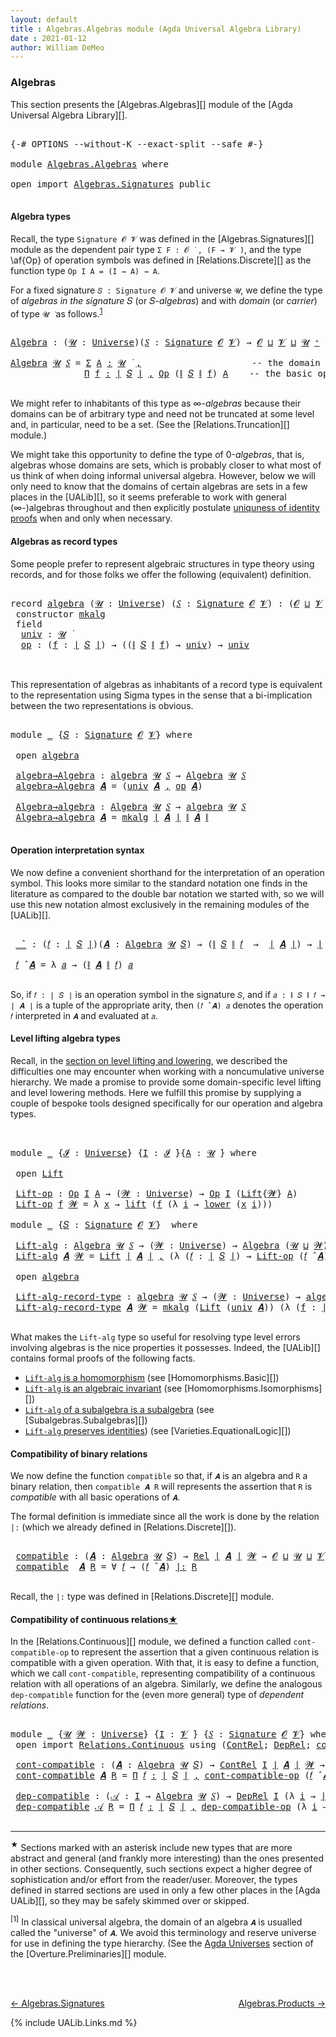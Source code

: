 ```yaml
---
layout: default
title : Algebras.Algebras module (Agda Universal Algebra Library)
date : 2021-01-12
author: William DeMeo
---
```


### <a id="algebras">Algebras</a>

This section presents the [Algebras.Algebras][] module of the [Agda Universal Algebra Library][].

<pre class="Agda">

<a id="280" class="Symbol">{-#</a> <a id="284" class="Keyword">OPTIONS</a> <a id="292" class="Pragma">--without-K</a> <a id="304" class="Pragma">--exact-split</a> <a id="318" class="Pragma">--safe</a> <a id="325" class="Symbol">#-}</a>

<a id="330" class="Keyword">module</a> <a id="337" href="Algebras.Algebras.html" class="Module">Algebras.Algebras</a> <a id="355" class="Keyword">where</a>

<a id="362" class="Keyword">open</a> <a id="367" class="Keyword">import</a> <a id="374" href="Algebras.Signatures.html" class="Module">Algebras.Signatures</a> <a id="394" class="Keyword">public</a>

</pre>


#### <a id="algebra-types">Algebra types</a>

Recall, the type `Signature 𝓞 𝓥` was defined in the [Algebras.Signatures][] module as the dependent pair type `Σ F ꞉ 𝓞 ̇ , (F → 𝓥 ̇)`, and the type \af{Op} of operation symbols was defined in [Relations.Discrete][] as the function type `Op I A = (I → A) → A`.

For a fixed signature `𝑆 : Signature 𝓞 𝓥` and universe `𝓤`, we define the type of *algebras in the signature* 𝑆 (or 𝑆-*algebras*) and with *domain* (or *carrier*) of type `𝓤 ̇` as follows.<sup>[1](Algebras.Algebras.html#fn1)</sup>

<pre class="Agda">

<a id="Algebra"></a><a id="968" href="Algebras.Algebras.html#968" class="Function">Algebra</a> <a id="976" class="Symbol">:</a> <a id="978" class="Symbol">(</a><a id="979" href="Algebras.Algebras.html#979" class="Bound">𝓤</a> <a id="981" class="Symbol">:</a> <a id="983" href="Universes.html#205" class="Postulate">Universe</a><a id="991" class="Symbol">)(</a><a id="993" href="Algebras.Algebras.html#993" class="Bound">𝑆</a> <a id="995" class="Symbol">:</a> <a id="997" href="Algebras.Signatures.html#626" class="Function">Signature</a> <a id="1007" href="Overture.Preliminaries.html#8157" class="Generalizable">𝓞</a> <a id="1009" href="Universes.html#262" class="Generalizable">𝓥</a><a id="1010" class="Symbol">)</a> <a id="1012" class="Symbol">→</a> <a id="1014" href="Overture.Preliminaries.html#8157" class="Generalizable">𝓞</a> <a id="1016" href="Agda.Primitive.html#636" class="Primitive Operator">⊔</a> <a id="1018" href="Universes.html#262" class="Generalizable">𝓥</a> <a id="1020" href="Agda.Primitive.html#636" class="Primitive Operator">⊔</a> <a id="1022" href="Algebras.Algebras.html#979" class="Bound">𝓤</a> <a id="1024" href="Universes.html#181" class="Primitive Operator">⁺</a> <a id="1026" href="Universes.html#403" class="Function Operator">̇</a>

<a id="1029" href="Algebras.Algebras.html#968" class="Function">Algebra</a> <a id="1037" href="Algebras.Algebras.html#1037" class="Bound">𝓤</a> <a id="1039" href="Algebras.Algebras.html#1039" class="Bound">𝑆</a> <a id="1041" class="Symbol">=</a> <a id="1043" href="MGS-MLTT.html#3074" class="Function">Σ</a> <a id="1045" href="Algebras.Algebras.html#1045" class="Bound">A</a> <a id="1047" href="MGS-MLTT.html#3074" class="Function">꞉</a> <a id="1049" href="Algebras.Algebras.html#1037" class="Bound">𝓤</a> <a id="1051" href="Universes.html#403" class="Function Operator">̇</a> <a id="1053" href="MGS-MLTT.html#3074" class="Function">,</a>                     <a id="1075" class="Comment">-- the domain</a>
              <a id="1103" href="MGS-MLTT.html#3635" class="Function">Π</a> <a id="1105" href="Algebras.Algebras.html#1105" class="Bound">f</a> <a id="1107" href="MGS-MLTT.html#3635" class="Function">꞉</a> <a id="1109" href="Overture.Preliminaries.html#13832" class="Function Operator">∣</a> <a id="1111" href="Algebras.Algebras.html#1039" class="Bound">𝑆</a> <a id="1113" href="Overture.Preliminaries.html#13832" class="Function Operator">∣</a> <a id="1115" href="MGS-MLTT.html#3635" class="Function">,</a> <a id="1117" href="Relations.Discrete.html#7323" class="Function">Op</a> <a id="1120" class="Symbol">(</a><a id="1121" href="Overture.Preliminaries.html#13884" class="Function Operator">∥</a> <a id="1123" href="Algebras.Algebras.html#1039" class="Bound">𝑆</a> <a id="1125" href="Overture.Preliminaries.html#13884" class="Function Operator">∥</a> <a id="1127" href="Algebras.Algebras.html#1105" class="Bound">f</a><a id="1128" class="Symbol">)</a> <a id="1130" href="Algebras.Algebras.html#1045" class="Bound">A</a>    <a id="1135" class="Comment">-- the basic operations</a>

</pre>

We might refer to inhabitants of this type as ∞-*algebras* because their domains can be of arbitrary type and need not be truncated at some level and, in particular, need to be a set. (See the [Relations.Truncation][] module.)

We might take this opportunity to define the type of 0-*algebras*, that is, algebras whose domains are sets, which is probably closer to what most of us think of when doing informal universal algebra.  However, below we will only need to know that the domains of certain algebras are sets in a few places in the [UALib][], so it seems preferable to work with general (∞-)algebras throughout and then explicitly postulate [uniquness of identity proofs](Relations.Truncation.html#uniqueness-of-identity-proofs) when and only when necessary.



#### <a id="algebras-as-record-types">Algebras as record types</a>

Some people prefer to represent algebraic structures in type theory using records, and for those folks we offer the following (equivalent) definition.

<pre class="Agda">

<a id="2176" class="Keyword">record</a> <a id="algebra"></a><a id="2183" href="Algebras.Algebras.html#2183" class="Record">algebra</a> <a id="2191" class="Symbol">(</a><a id="2192" href="Algebras.Algebras.html#2192" class="Bound">𝓤</a> <a id="2194" class="Symbol">:</a> <a id="2196" href="Universes.html#205" class="Postulate">Universe</a><a id="2204" class="Symbol">)</a> <a id="2206" class="Symbol">(</a><a id="2207" href="Algebras.Algebras.html#2207" class="Bound">𝑆</a> <a id="2209" class="Symbol">:</a> <a id="2211" href="Algebras.Signatures.html#626" class="Function">Signature</a> <a id="2221" href="Overture.Preliminaries.html#8157" class="Generalizable">𝓞</a> <a id="2223" href="Universes.html#262" class="Generalizable">𝓥</a><a id="2224" class="Symbol">)</a> <a id="2226" class="Symbol">:</a> <a id="2228" class="Symbol">(</a><a id="2229" href="Algebras.Algebras.html#2221" class="Bound">𝓞</a> <a id="2231" href="Agda.Primitive.html#636" class="Primitive Operator">⊔</a> <a id="2233" href="Algebras.Algebras.html#2223" class="Bound">𝓥</a> <a id="2235" href="Agda.Primitive.html#636" class="Primitive Operator">⊔</a> <a id="2237" href="Algebras.Algebras.html#2192" class="Bound">𝓤</a><a id="2238" class="Symbol">)</a> <a id="2240" href="Universes.html#181" class="Primitive Operator">⁺</a> <a id="2242" href="Universes.html#403" class="Function Operator">̇</a> <a id="2244" class="Keyword">where</a>
 <a id="2251" class="Keyword">constructor</a> <a id="mkalg"></a><a id="2263" href="Algebras.Algebras.html#2263" class="InductiveConstructor">mkalg</a>
 <a id="2270" class="Keyword">field</a>
  <a id="algebra.univ"></a><a id="2278" href="Algebras.Algebras.html#2278" class="Field">univ</a> <a id="2283" class="Symbol">:</a> <a id="2285" href="Algebras.Algebras.html#2192" class="Bound">𝓤</a> <a id="2287" href="Universes.html#403" class="Function Operator">̇</a>
  <a id="algebra.op"></a><a id="2291" href="Algebras.Algebras.html#2291" class="Field">op</a> <a id="2294" class="Symbol">:</a> <a id="2296" class="Symbol">(</a><a id="2297" href="Algebras.Algebras.html#2297" class="Bound">f</a> <a id="2299" class="Symbol">:</a> <a id="2301" href="Overture.Preliminaries.html#13832" class="Function Operator">∣</a> <a id="2303" href="Algebras.Algebras.html#2207" class="Bound">𝑆</a> <a id="2305" href="Overture.Preliminaries.html#13832" class="Function Operator">∣</a><a id="2306" class="Symbol">)</a> <a id="2308" class="Symbol">→</a> <a id="2310" class="Symbol">((</a><a id="2312" href="Overture.Preliminaries.html#13884" class="Function Operator">∥</a> <a id="2314" href="Algebras.Algebras.html#2207" class="Bound">𝑆</a> <a id="2316" href="Overture.Preliminaries.html#13884" class="Function Operator">∥</a> <a id="2318" href="Algebras.Algebras.html#2297" class="Bound">f</a><a id="2319" class="Symbol">)</a> <a id="2321" class="Symbol">→</a> <a id="2323" href="Algebras.Algebras.html#2278" class="Field">univ</a><a id="2327" class="Symbol">)</a> <a id="2329" class="Symbol">→</a> <a id="2331" href="Algebras.Algebras.html#2278" class="Field">univ</a>


</pre>

This representation of algebras as inhabitants of a record type is equivalent to the representation using Sigma types in the sense that a bi-implication between the two representations is obvious.

<pre class="Agda">

<a id="2562" class="Keyword">module</a> <a id="2569" href="Algebras.Algebras.html#2569" class="Module">_</a> <a id="2571" class="Symbol">{</a><a id="2572" href="Algebras.Algebras.html#2572" class="Bound">𝑆</a> <a id="2574" class="Symbol">:</a> <a id="2576" href="Algebras.Signatures.html#626" class="Function">Signature</a> <a id="2586" href="Overture.Preliminaries.html#8157" class="Generalizable">𝓞</a> <a id="2588" href="Universes.html#262" class="Generalizable">𝓥</a><a id="2589" class="Symbol">}</a> <a id="2591" class="Keyword">where</a>

 <a id="2599" class="Keyword">open</a> <a id="2604" href="Algebras.Algebras.html#2183" class="Module">algebra</a>

 <a id="2614" href="Algebras.Algebras.html#2614" class="Function">algebra→Algebra</a> <a id="2630" class="Symbol">:</a> <a id="2632" href="Algebras.Algebras.html#2183" class="Record">algebra</a> <a id="2640" href="Universes.html#260" class="Generalizable">𝓤</a> <a id="2642" href="Algebras.Algebras.html#2572" class="Bound">𝑆</a> <a id="2644" class="Symbol">→</a> <a id="2646" href="Algebras.Algebras.html#968" class="Function">Algebra</a> <a id="2654" href="Universes.html#260" class="Generalizable">𝓤</a> <a id="2656" href="Algebras.Algebras.html#2572" class="Bound">𝑆</a>
 <a id="2659" href="Algebras.Algebras.html#2614" class="Function">algebra→Algebra</a> <a id="2675" href="Algebras.Algebras.html#2675" class="Bound">𝑨</a> <a id="2677" class="Symbol">=</a> <a id="2679" class="Symbol">(</a><a id="2680" href="Algebras.Algebras.html#2278" class="Field">univ</a> <a id="2685" href="Algebras.Algebras.html#2675" class="Bound">𝑨</a> <a id="2687" href="MGS-MLTT.html#2929" class="InductiveConstructor Operator">,</a> <a id="2689" href="Algebras.Algebras.html#2291" class="Field">op</a> <a id="2692" href="Algebras.Algebras.html#2675" class="Bound">𝑨</a><a id="2693" class="Symbol">)</a>

 <a id="2697" href="Algebras.Algebras.html#2697" class="Function">Algebra→algebra</a> <a id="2713" class="Symbol">:</a> <a id="2715" href="Algebras.Algebras.html#968" class="Function">Algebra</a> <a id="2723" href="Universes.html#260" class="Generalizable">𝓤</a> <a id="2725" href="Algebras.Algebras.html#2572" class="Bound">𝑆</a> <a id="2727" class="Symbol">→</a> <a id="2729" href="Algebras.Algebras.html#2183" class="Record">algebra</a> <a id="2737" href="Universes.html#260" class="Generalizable">𝓤</a> <a id="2739" href="Algebras.Algebras.html#2572" class="Bound">𝑆</a>
 <a id="2742" href="Algebras.Algebras.html#2697" class="Function">Algebra→algebra</a> <a id="2758" href="Algebras.Algebras.html#2758" class="Bound">𝑨</a> <a id="2760" class="Symbol">=</a> <a id="2762" href="Algebras.Algebras.html#2263" class="InductiveConstructor">mkalg</a> <a id="2768" href="Overture.Preliminaries.html#13832" class="Function Operator">∣</a> <a id="2770" href="Algebras.Algebras.html#2758" class="Bound">𝑨</a> <a id="2772" href="Overture.Preliminaries.html#13832" class="Function Operator">∣</a> <a id="2774" href="Overture.Preliminaries.html#13884" class="Function Operator">∥</a> <a id="2776" href="Algebras.Algebras.html#2758" class="Bound">𝑨</a> <a id="2778" href="Overture.Preliminaries.html#13884" class="Function Operator">∥</a>

</pre>


#### <a id="operation-interpretation-syntax">Operation interpretation syntax</a>

We now define a convenient shorthand for the interpretation of an operation symbol. This looks more similar to the standard notation one finds in the literature as compared to the double bar notation we started with, so we will use this new notation almost exclusively in the remaining modules of the [UALib][].

<pre class="Agda">

 <a id="3204" href="Algebras.Algebras.html#3204" class="Function Operator">_̂_</a> <a id="3208" class="Symbol">:</a> <a id="3210" class="Symbol">(</a><a id="3211" href="Algebras.Algebras.html#3211" class="Bound">𝑓</a> <a id="3213" class="Symbol">:</a> <a id="3215" href="Overture.Preliminaries.html#13832" class="Function Operator">∣</a> <a id="3217" href="Algebras.Algebras.html#2572" class="Bound">𝑆</a> <a id="3219" href="Overture.Preliminaries.html#13832" class="Function Operator">∣</a><a id="3220" class="Symbol">)(</a><a id="3222" href="Algebras.Algebras.html#3222" class="Bound">𝑨</a> <a id="3224" class="Symbol">:</a> <a id="3226" href="Algebras.Algebras.html#968" class="Function">Algebra</a> <a id="3234" href="Universes.html#260" class="Generalizable">𝓤</a> <a id="3236" href="Algebras.Algebras.html#2572" class="Bound">𝑆</a><a id="3237" class="Symbol">)</a> <a id="3239" class="Symbol">→</a> <a id="3241" class="Symbol">(</a><a id="3242" href="Overture.Preliminaries.html#13884" class="Function Operator">∥</a> <a id="3244" href="Algebras.Algebras.html#2572" class="Bound">𝑆</a> <a id="3246" href="Overture.Preliminaries.html#13884" class="Function Operator">∥</a> <a id="3248" href="Algebras.Algebras.html#3211" class="Bound">𝑓</a>  <a id="3251" class="Symbol">→</a>  <a id="3254" href="Overture.Preliminaries.html#13832" class="Function Operator">∣</a> <a id="3256" href="Algebras.Algebras.html#3222" class="Bound">𝑨</a> <a id="3258" href="Overture.Preliminaries.html#13832" class="Function Operator">∣</a><a id="3259" class="Symbol">)</a> <a id="3261" class="Symbol">→</a> <a id="3263" href="Overture.Preliminaries.html#13832" class="Function Operator">∣</a> <a id="3265" href="Algebras.Algebras.html#3222" class="Bound">𝑨</a> <a id="3267" href="Overture.Preliminaries.html#13832" class="Function Operator">∣</a>

 <a id="3271" href="Algebras.Algebras.html#3271" class="Bound">𝑓</a> <a id="3273" href="Algebras.Algebras.html#3204" class="Function Operator">̂</a> <a id="3275" href="Algebras.Algebras.html#3275" class="Bound">𝑨</a> <a id="3277" class="Symbol">=</a> <a id="3279" class="Symbol">λ</a> <a id="3281" href="Algebras.Algebras.html#3281" class="Bound">𝑎</a> <a id="3283" class="Symbol">→</a> <a id="3285" class="Symbol">(</a><a id="3286" href="Overture.Preliminaries.html#13884" class="Function Operator">∥</a> <a id="3288" href="Algebras.Algebras.html#3275" class="Bound">𝑨</a> <a id="3290" href="Overture.Preliminaries.html#13884" class="Function Operator">∥</a> <a id="3292" href="Algebras.Algebras.html#3271" class="Bound">𝑓</a><a id="3293" class="Symbol">)</a> <a id="3295" href="Algebras.Algebras.html#3281" class="Bound">𝑎</a>

</pre>

So, if `𝑓 : ∣ 𝑆 ∣` is an operation symbol in the signature `𝑆`, and if `𝑎 : ∥ 𝑆 ∥ 𝑓 → ∣ 𝑨 ∣` is a tuple of the appropriate arity, then `(𝑓 ̂ 𝑨) 𝑎` denotes the operation `𝑓` interpreted in `𝑨` and evaluated at `𝑎`.




#### <a id="lifts-of-algebras">Level lifting algebra types</a>

Recall, in the [section on level lifting and lowering](Overture.Lifts.html#level-lifting-and-lowering), we described the difficulties one may encounter when working with a noncumulative universe hierarchy. We made a promise to provide some domain-specific level lifting and level lowering methods. Here we fulfill this promise by supplying a couple of bespoke tools designed specifically for our operation and algebra types.

<pre class="Agda">


<a id="4033" class="Keyword">module</a> <a id="4040" href="Algebras.Algebras.html#4040" class="Module">_</a> <a id="4042" class="Symbol">{</a><a id="4043" href="Algebras.Algebras.html#4043" class="Bound">𝓘</a> <a id="4045" class="Symbol">:</a> <a id="4047" href="Universes.html#205" class="Postulate">Universe</a><a id="4055" class="Symbol">}</a> <a id="4057" class="Symbol">{</a><a id="4058" href="Algebras.Algebras.html#4058" class="Bound">I</a> <a id="4060" class="Symbol">:</a> <a id="4062" href="Algebras.Algebras.html#4043" class="Bound">𝓘</a> <a id="4064" href="Universes.html#403" class="Function Operator">̇</a><a id="4065" class="Symbol">}{</a><a id="4067" href="Algebras.Algebras.html#4067" class="Bound">A</a> <a id="4069" class="Symbol">:</a> <a id="4071" href="Universes.html#260" class="Generalizable">𝓤</a> <a id="4073" href="Universes.html#403" class="Function Operator">̇</a><a id="4074" class="Symbol">}</a> <a id="4076" class="Keyword">where</a>

 <a id="4084" class="Keyword">open</a> <a id="4089" href="Overture.Lifts.html#2467" class="Module">Lift</a>

 <a id="4096" href="Algebras.Algebras.html#4096" class="Function">Lift-op</a> <a id="4104" class="Symbol">:</a> <a id="4106" href="Relations.Discrete.html#7323" class="Function">Op</a> <a id="4109" href="Algebras.Algebras.html#4058" class="Bound">I</a> <a id="4111" href="Algebras.Algebras.html#4067" class="Bound">A</a> <a id="4113" class="Symbol">→</a> <a id="4115" class="Symbol">(</a><a id="4116" href="Algebras.Algebras.html#4116" class="Bound">𝓦</a> <a id="4118" class="Symbol">:</a> <a id="4120" href="Universes.html#205" class="Postulate">Universe</a><a id="4128" class="Symbol">)</a> <a id="4130" class="Symbol">→</a> <a id="4132" href="Relations.Discrete.html#7323" class="Function">Op</a> <a id="4135" href="Algebras.Algebras.html#4058" class="Bound">I</a> <a id="4137" class="Symbol">(</a><a id="4138" href="Overture.Lifts.html#2467" class="Record">Lift</a><a id="4142" class="Symbol">{</a><a id="4143" href="Algebras.Algebras.html#4116" class="Bound">𝓦</a><a id="4144" class="Symbol">}</a> <a id="4146" href="Algebras.Algebras.html#4067" class="Bound">A</a><a id="4147" class="Symbol">)</a>
 <a id="4150" href="Algebras.Algebras.html#4096" class="Function">Lift-op</a> <a id="4158" href="Algebras.Algebras.html#4158" class="Bound">f</a> <a id="4160" href="Algebras.Algebras.html#4160" class="Bound">𝓦</a> <a id="4162" class="Symbol">=</a> <a id="4164" class="Symbol">λ</a> <a id="4166" href="Algebras.Algebras.html#4166" class="Bound">x</a> <a id="4168" class="Symbol">→</a> <a id="4170" href="Overture.Lifts.html#2529" class="InductiveConstructor">lift</a> <a id="4175" class="Symbol">(</a><a id="4176" href="Algebras.Algebras.html#4158" class="Bound">f</a> <a id="4178" class="Symbol">(λ</a> <a id="4181" href="Algebras.Algebras.html#4181" class="Bound">i</a> <a id="4183" class="Symbol">→</a> <a id="4185" href="Overture.Lifts.html#2541" class="Field">lower</a> <a id="4191" class="Symbol">(</a><a id="4192" href="Algebras.Algebras.html#4166" class="Bound">x</a> <a id="4194" href="Algebras.Algebras.html#4181" class="Bound">i</a><a id="4195" class="Symbol">)))</a>

<a id="4200" class="Keyword">module</a> <a id="4207" href="Algebras.Algebras.html#4207" class="Module">_</a> <a id="4209" class="Symbol">{</a><a id="4210" href="Algebras.Algebras.html#4210" class="Bound">𝑆</a> <a id="4212" class="Symbol">:</a> <a id="4214" href="Algebras.Signatures.html#626" class="Function">Signature</a> <a id="4224" href="Overture.Preliminaries.html#8157" class="Generalizable">𝓞</a> <a id="4226" href="Universes.html#262" class="Generalizable">𝓥</a><a id="4227" class="Symbol">}</a>  <a id="4230" class="Keyword">where</a>

 <a id="4238" href="Algebras.Algebras.html#4238" class="Function">Lift-alg</a> <a id="4247" class="Symbol">:</a> <a id="4249" href="Algebras.Algebras.html#968" class="Function">Algebra</a> <a id="4257" href="Universes.html#260" class="Generalizable">𝓤</a> <a id="4259" href="Algebras.Algebras.html#4210" class="Bound">𝑆</a> <a id="4261" class="Symbol">→</a> <a id="4263" class="Symbol">(</a><a id="4264" href="Algebras.Algebras.html#4264" class="Bound">𝓦</a> <a id="4266" class="Symbol">:</a> <a id="4268" href="Universes.html#205" class="Postulate">Universe</a><a id="4276" class="Symbol">)</a> <a id="4278" class="Symbol">→</a> <a id="4280" href="Algebras.Algebras.html#968" class="Function">Algebra</a> <a id="4288" class="Symbol">(</a><a id="4289" href="Universes.html#260" class="Generalizable">𝓤</a> <a id="4291" href="Agda.Primitive.html#636" class="Primitive Operator">⊔</a> <a id="4293" href="Algebras.Algebras.html#4264" class="Bound">𝓦</a><a id="4294" class="Symbol">)</a> <a id="4296" href="Algebras.Algebras.html#4210" class="Bound">𝑆</a>
 <a id="4299" href="Algebras.Algebras.html#4238" class="Function">Lift-alg</a> <a id="4308" href="Algebras.Algebras.html#4308" class="Bound">𝑨</a> <a id="4310" href="Algebras.Algebras.html#4310" class="Bound">𝓦</a> <a id="4312" class="Symbol">=</a> <a id="4314" href="Overture.Lifts.html#2467" class="Record">Lift</a> <a id="4319" href="Overture.Preliminaries.html#13832" class="Function Operator">∣</a> <a id="4321" href="Algebras.Algebras.html#4308" class="Bound">𝑨</a> <a id="4323" href="Overture.Preliminaries.html#13832" class="Function Operator">∣</a> <a id="4325" href="MGS-MLTT.html#2929" class="InductiveConstructor Operator">,</a> <a id="4327" class="Symbol">(λ</a> <a id="4330" class="Symbol">(</a><a id="4331" href="Algebras.Algebras.html#4331" class="Bound">𝑓</a> <a id="4333" class="Symbol">:</a> <a id="4335" href="Overture.Preliminaries.html#13832" class="Function Operator">∣</a> <a id="4337" href="Algebras.Algebras.html#4210" class="Bound">𝑆</a> <a id="4339" href="Overture.Preliminaries.html#13832" class="Function Operator">∣</a><a id="4340" class="Symbol">)</a> <a id="4342" class="Symbol">→</a> <a id="4344" href="Algebras.Algebras.html#4096" class="Function">Lift-op</a> <a id="4352" class="Symbol">(</a><a id="4353" href="Algebras.Algebras.html#4331" class="Bound">𝑓</a> <a id="4355" href="Algebras.Algebras.html#3204" class="Function Operator">̂</a> <a id="4357" href="Algebras.Algebras.html#4308" class="Bound">𝑨</a><a id="4358" class="Symbol">)</a> <a id="4360" href="Algebras.Algebras.html#4310" class="Bound">𝓦</a><a id="4361" class="Symbol">)</a>

 <a id="4365" class="Keyword">open</a> <a id="4370" href="Algebras.Algebras.html#2183" class="Module">algebra</a>

 <a id="4380" href="Algebras.Algebras.html#4380" class="Function">Lift-alg-record-type</a> <a id="4401" class="Symbol">:</a> <a id="4403" href="Algebras.Algebras.html#2183" class="Record">algebra</a> <a id="4411" href="Universes.html#260" class="Generalizable">𝓤</a> <a id="4413" href="Algebras.Algebras.html#4210" class="Bound">𝑆</a> <a id="4415" class="Symbol">→</a> <a id="4417" class="Symbol">(</a><a id="4418" href="Algebras.Algebras.html#4418" class="Bound">𝓦</a> <a id="4420" class="Symbol">:</a> <a id="4422" href="Universes.html#205" class="Postulate">Universe</a><a id="4430" class="Symbol">)</a> <a id="4432" class="Symbol">→</a> <a id="4434" href="Algebras.Algebras.html#2183" class="Record">algebra</a> <a id="4442" class="Symbol">(</a><a id="4443" href="Universes.html#260" class="Generalizable">𝓤</a> <a id="4445" href="Agda.Primitive.html#636" class="Primitive Operator">⊔</a> <a id="4447" href="Algebras.Algebras.html#4418" class="Bound">𝓦</a><a id="4448" class="Symbol">)</a> <a id="4450" href="Algebras.Algebras.html#4210" class="Bound">𝑆</a>
 <a id="4453" href="Algebras.Algebras.html#4380" class="Function">Lift-alg-record-type</a> <a id="4474" href="Algebras.Algebras.html#4474" class="Bound">𝑨</a> <a id="4476" href="Algebras.Algebras.html#4476" class="Bound">𝓦</a> <a id="4478" class="Symbol">=</a> <a id="4480" href="Algebras.Algebras.html#2263" class="InductiveConstructor">mkalg</a> <a id="4486" class="Symbol">(</a><a id="4487" href="Overture.Lifts.html#2467" class="Record">Lift</a> <a id="4492" class="Symbol">(</a><a id="4493" href="Algebras.Algebras.html#2278" class="Field">univ</a> <a id="4498" href="Algebras.Algebras.html#4474" class="Bound">𝑨</a><a id="4499" class="Symbol">))</a> <a id="4502" class="Symbol">(λ</a> <a id="4505" class="Symbol">(</a><a id="4506" href="Algebras.Algebras.html#4506" class="Bound">f</a> <a id="4508" class="Symbol">:</a> <a id="4510" href="Overture.Preliminaries.html#13832" class="Function Operator">∣</a> <a id="4512" href="Algebras.Algebras.html#4210" class="Bound">𝑆</a> <a id="4514" href="Overture.Preliminaries.html#13832" class="Function Operator">∣</a><a id="4515" class="Symbol">)</a> <a id="4517" class="Symbol">→</a> <a id="4519" href="Algebras.Algebras.html#4096" class="Function">Lift-op</a> <a id="4527" class="Symbol">((</a><a id="4529" href="Algebras.Algebras.html#2291" class="Field">op</a> <a id="4532" href="Algebras.Algebras.html#4474" class="Bound">𝑨</a><a id="4533" class="Symbol">)</a> <a id="4535" href="Algebras.Algebras.html#4506" class="Bound">f</a><a id="4536" class="Symbol">)</a> <a id="4538" href="Algebras.Algebras.html#4476" class="Bound">𝓦</a><a id="4539" class="Symbol">)</a>

</pre>

What makes the `Lift-alg` type so useful for resolving type level errors involving algebras is the nice properties it possesses.  Indeed, the [UALib][] contains formal proofs of the following facts.

+ [`Lift-alg` is a homomorphism](Homomorphisms.Basic.html#exmples-of-homomorphisms) (see [Homomorphisms.Basic][])
+ [`Lift-alg` is an algebraic invariant](Homomorphisms.Isomorphisms.html#lift-is-an-algebraic-invariant") (see [Homomorphisms.Isomorphisms][])
+ [`Lift-alg` of a subalgebra is a subalgebra](Subalgebras.Subalgebras.html#lifts-of-subalgebras) (see [Subalgebras.Subalgebras][])
+ [`Lift-alg` preserves identities](Varieties.EquationalLogic.html#lift-invariance)) (see [Varieties.EquationalLogic][])


#### <a id="compatibility-of-binary-relations">Compatibility of binary relations</a>

We now define the function `compatible` so that, if `𝑨` is an algebra and `R` a binary relation, then `compatible 𝑨 R` will represents the assertion that `R` is *compatible* with all basic operations of `𝑨`.
<!-- Recall (from [Relations.Discrete][]) that informally this means for every operation symbol `𝑓 : ∣ 𝑆 ∣` and all pairs `u v : ∥ 𝑆 ∥ 𝑓 → ∣ 𝑨 ∣` of tuples from the domain of 𝑨, the following implication holds:

&nbsp;&nbsp; `(Π i ꞉ I , R (u i) (u i))` &nbsp;&nbsp;  `→`  &nbsp;&nbsp; `R ((𝑓 ̂ 𝑨) u) ((𝑓 ̂ 𝑨) v)`.

In other terms, `∀ 𝑓 → (𝑓 ̂ 𝑨) |: R`. -->
The formal definition is immediate since all the work is done by the relation `|:` (which we already defined in [Relations.Discrete][]).

<pre class="Agda">

 <a id="6070" href="Algebras.Algebras.html#6070" class="Function">compatible</a> <a id="6081" class="Symbol">:</a> <a id="6083" class="Symbol">(</a><a id="6084" href="Algebras.Algebras.html#6084" class="Bound">𝑨</a> <a id="6086" class="Symbol">:</a> <a id="6088" href="Algebras.Algebras.html#968" class="Function">Algebra</a> <a id="6096" href="Universes.html#260" class="Generalizable">𝓤</a> <a id="6098" href="Algebras.Algebras.html#4210" class="Bound">𝑆</a><a id="6099" class="Symbol">)</a> <a id="6101" class="Symbol">→</a> <a id="6103" href="Relations.Discrete.html#4335" class="Function">Rel</a> <a id="6107" href="Overture.Preliminaries.html#13832" class="Function Operator">∣</a> <a id="6109" href="Algebras.Algebras.html#6084" class="Bound">𝑨</a> <a id="6111" href="Overture.Preliminaries.html#13832" class="Function Operator">∣</a> <a id="6113" href="Universes.html#264" class="Generalizable">𝓦</a> <a id="6115" class="Symbol">→</a> <a id="6117" href="Algebras.Algebras.html#4224" class="Bound">𝓞</a> <a id="6119" href="Agda.Primitive.html#636" class="Primitive Operator">⊔</a> <a id="6121" href="Universes.html#260" class="Generalizable">𝓤</a> <a id="6123" href="Agda.Primitive.html#636" class="Primitive Operator">⊔</a> <a id="6125" href="Algebras.Algebras.html#4226" class="Bound">𝓥</a> <a id="6127" href="Agda.Primitive.html#636" class="Primitive Operator">⊔</a> <a id="6129" href="Universes.html#264" class="Generalizable">𝓦</a> <a id="6131" href="Universes.html#403" class="Function Operator">̇</a>
 <a id="6134" href="Algebras.Algebras.html#6070" class="Function">compatible</a>  <a id="6146" href="Algebras.Algebras.html#6146" class="Bound">𝑨</a> <a id="6148" href="Algebras.Algebras.html#6148" class="Bound">R</a> <a id="6150" class="Symbol">=</a> <a id="6152" class="Symbol">∀</a> <a id="6154" href="Algebras.Algebras.html#6154" class="Bound">𝑓</a> <a id="6156" class="Symbol">→</a> <a id="6158" class="Symbol">(</a><a id="6159" href="Algebras.Algebras.html#6154" class="Bound">𝑓</a> <a id="6161" href="Algebras.Algebras.html#3204" class="Function Operator">̂</a> <a id="6163" href="Algebras.Algebras.html#6146" class="Bound">𝑨</a><a id="6164" class="Symbol">)</a> <a id="6166" href="Relations.Discrete.html#8308" class="Function Operator">|:</a> <a id="6169" href="Algebras.Algebras.html#6148" class="Bound">R</a>

</pre>

Recall, the `|:` type was defined in [Relations.Discrete][] module.




#### <a id="compatibility-of-continuous-relations">Compatibility of continuous relations<sup>[★](Algebras.Algebras.html#fn0)</sup></a>

In the [Relations.Continuous][] module, we defined a function called `cont-compatible-op` to represent the assertion that a given continuous relation is compatible with a given operation. With that, it is easy to define a function, which we call `cont-compatible`, representing compatibility of a continuous relation with all operations of an algebra.  Similarly, we define the analogous `dep-compatible` function for the (even more general) type of *dependent relations*.

<pre class="Agda">

<a id="6880" class="Keyword">module</a> <a id="6887" href="Algebras.Algebras.html#6887" class="Module">_</a> <a id="6889" class="Symbol">{</a><a id="6890" href="Algebras.Algebras.html#6890" class="Bound">𝓤</a> <a id="6892" href="Algebras.Algebras.html#6892" class="Bound">𝓦</a> <a id="6894" class="Symbol">:</a> <a id="6896" href="Universes.html#205" class="Postulate">Universe</a><a id="6904" class="Symbol">}</a> <a id="6906" class="Symbol">{</a><a id="6907" href="Algebras.Algebras.html#6907" class="Bound">I</a> <a id="6909" class="Symbol">:</a> <a id="6911" href="Universes.html#262" class="Generalizable">𝓥</a> <a id="6913" href="Universes.html#403" class="Function Operator">̇</a><a id="6914" class="Symbol">}</a> <a id="6916" class="Symbol">{</a><a id="6917" href="Algebras.Algebras.html#6917" class="Bound">𝑆</a> <a id="6919" class="Symbol">:</a> <a id="6921" href="Algebras.Signatures.html#626" class="Function">Signature</a> <a id="6931" href="Overture.Preliminaries.html#8157" class="Generalizable">𝓞</a> <a id="6933" href="Universes.html#262" class="Generalizable">𝓥</a><a id="6934" class="Symbol">}</a> <a id="6936" class="Keyword">where</a>
 <a id="6943" class="Keyword">open</a> <a id="6948" class="Keyword">import</a> <a id="6955" href="Relations.Continuous.html" class="Module">Relations.Continuous</a> <a id="6976" class="Keyword">using</a> <a id="6982" class="Symbol">(</a><a id="6983" href="Relations.Continuous.html#3130" class="Function">ContRel</a><a id="6990" class="Symbol">;</a> <a id="6992" href="Relations.Continuous.html#3214" class="Function">DepRel</a><a id="6998" class="Symbol">;</a> <a id="7000" href="Relations.Continuous.html#4176" class="Function">cont-compatible-op</a><a id="7018" class="Symbol">;</a> <a id="7020" href="Relations.Continuous.html#6442" class="Function">dep-compatible-op</a><a id="7037" class="Symbol">)</a>

 <a id="7041" href="Algebras.Algebras.html#7041" class="Function">cont-compatible</a> <a id="7057" class="Symbol">:</a> <a id="7059" class="Symbol">(</a><a id="7060" href="Algebras.Algebras.html#7060" class="Bound">𝑨</a> <a id="7062" class="Symbol">:</a> <a id="7064" href="Algebras.Algebras.html#968" class="Function">Algebra</a> <a id="7072" href="Algebras.Algebras.html#6890" class="Bound">𝓤</a> <a id="7074" href="Algebras.Algebras.html#6917" class="Bound">𝑆</a><a id="7075" class="Symbol">)</a> <a id="7077" class="Symbol">→</a> <a id="7079" href="Relations.Continuous.html#3130" class="Function">ContRel</a> <a id="7087" href="Algebras.Algebras.html#6907" class="Bound">I</a> <a id="7089" href="Overture.Preliminaries.html#13832" class="Function Operator">∣</a> <a id="7091" href="Algebras.Algebras.html#7060" class="Bound">𝑨</a> <a id="7093" href="Overture.Preliminaries.html#13832" class="Function Operator">∣</a> <a id="7095" href="Algebras.Algebras.html#6892" class="Bound">𝓦</a> <a id="7097" class="Symbol">→</a> <a id="7099" href="Algebras.Algebras.html#6931" class="Bound">𝓞</a> <a id="7101" href="Agda.Primitive.html#636" class="Primitive Operator">⊔</a> <a id="7103" href="Algebras.Algebras.html#6890" class="Bound">𝓤</a> <a id="7105" href="Agda.Primitive.html#636" class="Primitive Operator">⊔</a> <a id="7107" href="Algebras.Algebras.html#6911" class="Bound">𝓥</a> <a id="7109" href="Agda.Primitive.html#636" class="Primitive Operator">⊔</a> <a id="7111" href="Algebras.Algebras.html#6892" class="Bound">𝓦</a> <a id="7113" href="Universes.html#403" class="Function Operator">̇</a>
 <a id="7116" href="Algebras.Algebras.html#7041" class="Function">cont-compatible</a> <a id="7132" href="Algebras.Algebras.html#7132" class="Bound">𝑨</a> <a id="7134" href="Algebras.Algebras.html#7134" class="Bound">R</a> <a id="7136" class="Symbol">=</a> <a id="7138" href="MGS-MLTT.html#3635" class="Function">Π</a> <a id="7140" href="Algebras.Algebras.html#7140" class="Bound">𝑓</a> <a id="7142" href="MGS-MLTT.html#3635" class="Function">꞉</a> <a id="7144" href="Overture.Preliminaries.html#13832" class="Function Operator">∣</a> <a id="7146" href="Algebras.Algebras.html#6917" class="Bound">𝑆</a> <a id="7148" href="Overture.Preliminaries.html#13832" class="Function Operator">∣</a> <a id="7150" href="MGS-MLTT.html#3635" class="Function">,</a> <a id="7152" href="Relations.Continuous.html#4176" class="Function">cont-compatible-op</a> <a id="7171" class="Symbol">(</a><a id="7172" href="Algebras.Algebras.html#7140" class="Bound">𝑓</a> <a id="7174" href="Algebras.Algebras.html#3204" class="Function Operator">̂</a> <a id="7176" href="Algebras.Algebras.html#7132" class="Bound">𝑨</a><a id="7177" class="Symbol">)</a> <a id="7179" href="Algebras.Algebras.html#7134" class="Bound">R</a>

 <a id="7183" href="Algebras.Algebras.html#7183" class="Function">dep-compatible</a> <a id="7198" class="Symbol">:</a> <a id="7200" class="Symbol">(</a><a id="7201" href="Algebras.Algebras.html#7201" class="Bound">𝒜</a> <a id="7203" class="Symbol">:</a> <a id="7205" href="Algebras.Algebras.html#6907" class="Bound">I</a> <a id="7207" class="Symbol">→</a> <a id="7209" href="Algebras.Algebras.html#968" class="Function">Algebra</a> <a id="7217" href="Algebras.Algebras.html#6890" class="Bound">𝓤</a> <a id="7219" href="Algebras.Algebras.html#6917" class="Bound">𝑆</a><a id="7220" class="Symbol">)</a> <a id="7222" class="Symbol">→</a> <a id="7224" href="Relations.Continuous.html#3214" class="Function">DepRel</a> <a id="7231" href="Algebras.Algebras.html#6907" class="Bound">I</a> <a id="7233" class="Symbol">(λ</a> <a id="7236" href="Algebras.Algebras.html#7236" class="Bound">i</a> <a id="7238" class="Symbol">→</a> <a id="7240" href="Overture.Preliminaries.html#13832" class="Function Operator">∣</a> <a id="7242" href="Algebras.Algebras.html#7201" class="Bound">𝒜</a>  <a id="7245" href="Algebras.Algebras.html#7236" class="Bound">i</a> <a id="7247" href="Overture.Preliminaries.html#13832" class="Function Operator">∣</a><a id="7248" class="Symbol">)</a> <a id="7250" href="Algebras.Algebras.html#6892" class="Bound">𝓦</a> <a id="7252" class="Symbol">→</a> <a id="7254" href="Algebras.Algebras.html#6931" class="Bound">𝓞</a> <a id="7256" href="Agda.Primitive.html#636" class="Primitive Operator">⊔</a> <a id="7258" href="Algebras.Algebras.html#6890" class="Bound">𝓤</a> <a id="7260" href="Agda.Primitive.html#636" class="Primitive Operator">⊔</a> <a id="7262" href="Algebras.Algebras.html#6911" class="Bound">𝓥</a> <a id="7264" href="Agda.Primitive.html#636" class="Primitive Operator">⊔</a> <a id="7266" href="Algebras.Algebras.html#6892" class="Bound">𝓦</a> <a id="7268" href="Universes.html#403" class="Function Operator">̇</a>
 <a id="7271" href="Algebras.Algebras.html#7183" class="Function">dep-compatible</a> <a id="7286" href="Algebras.Algebras.html#7286" class="Bound">𝒜</a> <a id="7288" href="Algebras.Algebras.html#7288" class="Bound">R</a> <a id="7290" class="Symbol">=</a> <a id="7292" href="MGS-MLTT.html#3635" class="Function">Π</a> <a id="7294" href="Algebras.Algebras.html#7294" class="Bound">𝑓</a> <a id="7296" href="MGS-MLTT.html#3635" class="Function">꞉</a> <a id="7298" href="Overture.Preliminaries.html#13832" class="Function Operator">∣</a> <a id="7300" href="Algebras.Algebras.html#6917" class="Bound">𝑆</a> <a id="7302" href="Overture.Preliminaries.html#13832" class="Function Operator">∣</a> <a id="7304" href="MGS-MLTT.html#3635" class="Function">,</a> <a id="7306" href="Relations.Continuous.html#6442" class="Function">dep-compatible-op</a> <a id="7324" class="Symbol">(λ</a> <a id="7327" href="Algebras.Algebras.html#7327" class="Bound">i</a> <a id="7329" class="Symbol">→</a> <a id="7331" href="Algebras.Algebras.html#7294" class="Bound">𝑓</a> <a id="7333" href="Algebras.Algebras.html#3204" class="Function Operator">̂</a> <a id="7335" class="Symbol">(</a><a id="7336" href="Algebras.Algebras.html#7286" class="Bound">𝒜</a> <a id="7338" href="Algebras.Algebras.html#7327" class="Bound">i</a><a id="7339" class="Symbol">))</a> <a id="7342" href="Algebras.Algebras.html#7288" class="Bound">R</a>

</pre>



--------------------------------------

<sup>★</sup><span class="footnote" id="fn0"> Sections marked with an asterisk include new types that are more abstract and general (and frankly more interesting) than the ones presented in other sections.  Consequently, such sections expect a higher degree of sophistication and/or effort from the reader/user. Moreover, the types defined in starred sections are used in only a few other places in the [Agda UALib][], so they may be safely skimmed over or skipped.</span>

<sup>[1]</sup><span class="footnote" id="fn1"> In classical universal algebra, the domain of an algebra `𝑨` is usualled called the "universe" of `𝑨`.  We avoid this terminology and reserve universe for use in defining the type hierarchy. (See the [Agda Universes](Overture.Preliminaries.html#agda-universes)</a> section of the [Overture.Preliminaries][] module.</span>

<br>
<br>

[← Algebras.Signatures](Algebras.Signatures.html)
<span style="float:right;">[Algebras.Products →](Algebras.Products.html)</span>


{% include UALib.Links.md %}


<!-- In case it helps the reader understand `con-compatible-op`, we redefine it explicitly without the help of `con-compatible-fun`.

 cont-compatible-op' : ∣ 𝑆 ∣ → ContRel I ∣ 𝑨 ∣ 𝓦 → 𝓤 ⊔ 𝓥 ⊔ 𝓦 ̇
 cont-compatible-op' 𝑓 R = Π 𝒂 ꞉ (I → ∥ 𝑆 ∥ 𝑓 → ∣ 𝑨 ∣) , (eval-cont-rel R 𝒂 → R λ i → (𝑓 ̂ 𝑨)(𝒂 i))

-->
